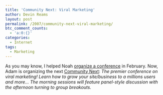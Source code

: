 ```yaml
---
title: 'Community Next: Viral Marketing'
author: Devin Reams
layout: post
permalink: /2007/community-next-viral-marketing/
btc_comment_counts:
  - 'a:0:{}'
categories:
  - Internet
tags:
  - Marketing
---
```

As you may know, I helped Noah [organize a conference][1] in February. Now, Adam is organizing the next [Community Next][2]: *The premier conference on viral marketing! Learn how to grow your site/business to a millions users and more&#8230; The morning sessions will feature panel-style discussion with the afternoon turning to group breakouts.*

 [1]: http://devinreams.com/2007/02/14/community-next-wrap-up/
 [2]: http://www.communitynext.com/